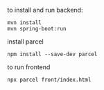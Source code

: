 to install and run backend:

```
mvn install
mvn spring-boot:run
```

install parcel
```
npm install --save-dev parcel
```

to run frontend
```
npx parcel front/index.html
```
